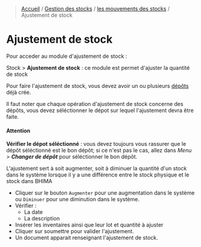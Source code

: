 > [Accueil](../index.md) / [Gestion des stocks](./index.md) / [les mouvements des stocks](./movement.md) / Ajustement de stock

# Ajustement de stock

Pour acceder au module d'ajustement de stock :

<div class = "bs-callout bs-callout-success">
  <p>Stock > <strong>Ajustement de stock</strong> : ce module est permet d'ajuster la quantité de stock
  </p>
</div>

Pour faire l'ajustement de stock, vous devez avoir un ou plusieurs [dépôts](./depot.md) déjà crée.

Il faut noter que chaque opération d'ajustement de stock concerne des dépôts, vous devez séléctionner le dépot sur lequel l'ajustement devra être faite.

<div class = "bs-callout bs-callout-danger">
  <h4>Attention</h4>
  <strong>Vérifier le dépot séléctionné</strong> : vous devez toujours vous rassurer que le dépôt séléctionné est le bon dépôt; si ce n'est pas le cas, allez dans <em>Menu > <strong>Changer de dépôt</strong></em> pour séléctionner le bon dépôt.
</div>

L'ajustement sert à soit augmenter, soit à diminuer la quantité d'un stock dans le système lorsque il y a une différence entre le stock physique et le stock dans BHIMA

- Cliquer sur le bouton `Augmenter` pour une augmentation dans le système ou `Diminuer` pour une diminution dans le système.
- Vérifier :
    - La date
    - La description
- Insérer les inventaires ainsi que leur lot et quantité à ajuster
- Cliquer sur soumettre pour valider l'ajustement.
- Un document apparait renseignant l'ajustement de stock.
